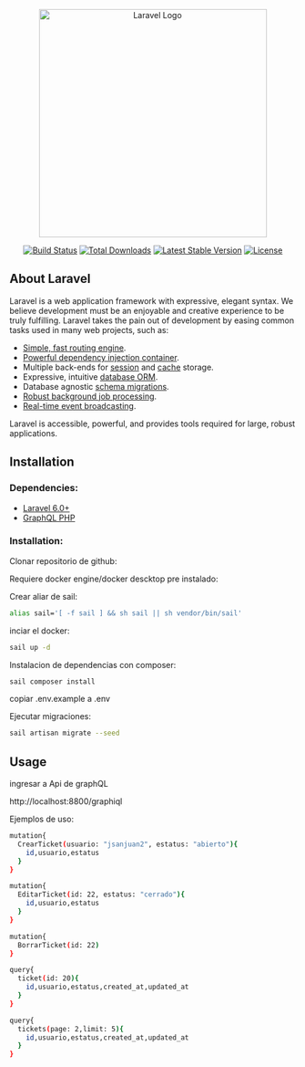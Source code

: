 <p align="center"><a href="https://laravel.com" target="_blank"><img src="https://raw.githubusercontent.com/laravel/art/master/logo-lockup/5%20SVG/2%20CMYK/1%20Full%20Color/laravel-logolockup-cmyk-red.svg" width="400" alt="Laravel Logo"></a></p>

<p align="center">
<a href="https://travis-ci.org/laravel/framework"><img src="https://travis-ci.org/laravel/framework.svg" alt="Build Status"></a>
<a href="https://packagist.org/packages/laravel/framework"><img src="https://img.shields.io/packagist/dt/laravel/framework" alt="Total Downloads"></a>
<a href="https://packagist.org/packages/laravel/framework"><img src="https://img.shields.io/packagist/v/laravel/framework" alt="Latest Stable Version"></a>
<a href="https://packagist.org/packages/laravel/framework"><img src="https://img.shields.io/packagist/l/laravel/framework" alt="License"></a>
</p>

## About Laravel

Laravel is a web application framework with expressive, elegant syntax. We believe development must be an enjoyable and creative experience to be truly fulfilling. Laravel takes the pain out of development by easing common tasks used in many web projects, such as:

- [Simple, fast routing engine](https://laravel.com/docs/routing).
- [Powerful dependency injection container](https://laravel.com/docs/container).
- Multiple back-ends for [session](https://laravel.com/docs/session) and [cache](https://laravel.com/docs/cache) storage.
- Expressive, intuitive [database ORM](https://laravel.com/docs/eloquent).
- Database agnostic [schema migrations](https://laravel.com/docs/migrations).
- [Robust background job processing](https://laravel.com/docs/queues).
- [Real-time event broadcasting](https://laravel.com/docs/broadcasting).

Laravel is accessible, powerful, and provides tools required for large, robust applications.

## Installation

### Dependencies:

* [Laravel 6.0+](https://github.com/laravel/laravel)
* [GraphQL PHP](https://github.com/webonyx/graphql-php)


### Installation:

Clonar repositorio de github:

Requiere docker engine/docker descktop pre instalado:

Crear aliar de sail:
```bash
alias sail='[ -f sail ] && sh sail || sh vendor/bin/sail'
```
inciar el docker:
```bash
sail up -d
```

Instalacion de dependencias con composer:
```bash
sail composer install
```

copiar .env.example a .env

Ejecutar migraciones:
```bash
sail artisan migrate --seed
```

## Usage

ingresar a Api de graphQL

http://localhost:8800/graphiql

Ejemplos de uso:

```bash
mutation{
  CrearTicket(usuario: "jsanjuan2", estatus: "abierto"){
    id,usuario,estatus
  }
}
```

```bash
mutation{
  EditarTicket(id: 22, estatus: "cerrado"){
    id,usuario,estatus
  }
}
```

```bash
mutation{
  BorrarTicket(id: 22)
}
```

```bash
query{
  ticket(id: 20){
    id,usuario,estatus,created_at,updated_at
  }
}
```

```bash
query{
  tickets(page: 2,limit: 5){
    id,usuario,estatus,created_at,updated_at
  }
}
```
